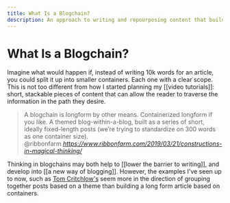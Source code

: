 ```yaml
---
title: What Is a Blogchain?
description: An approach to writing and repourposing content that builds on the idea of small blocks that can be combined together
---
```

# What Is a Blogchain?
Imagine what would happen if, instead of writing 10k words for an article, you could split it up into smaller containers. Each one with a clear scope. This is not too different from how I started planning my [[video tutorials]]: short, stackable pieces of content that can allow the reader to traverse the information in the path they desire. 

<blockquote class="quoteback" darkmode="" data-title="Constructions%20in%20Magical%20Thinking" data-author="@ribbonfarm" cite="https://www.ribbonfarm.com/2019/03/21/constructions-in-magical-thinking/">
A blogchain is longform by other means. Containerized longform if you like. A themed blog-within-a-blog, built as a series of short, ideally fixed-length posts (we’re trying to standardize on 300 words as one container size).
<footer>@ribbonfarm <cite><a href="https://www.ribbonfarm.com/2019/03/21/constructions-in-magical-thinking/">https://www.ribbonfarm.com/2019/03/21/constructions-in-magical-thinking/</a></cite></footer>
</blockquote>
<script note="" src="https://cdn.jsdelivr.net/gh/Blogger-Peer-Review/quotebacks@1/quoteback.js"></script>

Thinking in blogchains may both help to [[lower the barrier to writing]], and develop into [[a new way of blogging]]. However, the examples I've seen up to now, such as [Tom Critchlow's](https://tomcritchlow.com/blogchains/) seem more in the direction of grouping together posts based on a theme than building a long form article based on containers. 